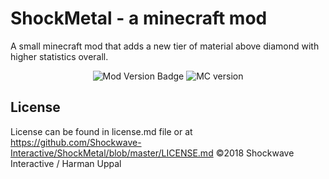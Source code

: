 # ShockMetal - a minecraft mod
A small minecraft mod that adds a new tier of material above diamond with higher statistics overall.

<p align="center">
  <img src=https://img.shields.io/badge/Mod%20Version-Alpha%201.0-red.svg alt="Mod Version Badge" />
  <img src=https://img.shields.io/badge/Minecraft-1.12.2-green.svg alt="MC version" />
</p>


## License
License can be found in license.md file or at https://github.com/Shockwave-Interactive/ShockMetal/blob/master/LICENSE.md
©2018 Shockwave Interactive / Harman Uppal
